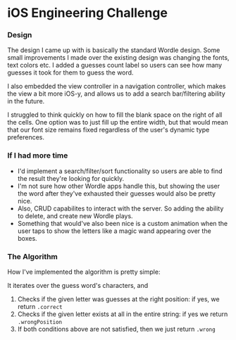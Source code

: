 # iOS Engineering Challenge

### Design


The design I came up with is basically the standard Wordle design. Some small improvements I made over the existing design was changing the fonts, text colors etc. I added a guesses count label so users can see how many guesses it took for them to guess the word.

I also embedded the view controller in a navigation controller, which makes the view a bit more iOS-y, and allows us to add a search bar/filtering ability in the future.

I struggled to think quickly on how to fill the blank space on the right of all the cells. One option was to just fill up the entire width, but that would mean that our font size remains fixed regardless of the user's dynamic type preferences.

### If I had more time
- I'd implement a search/filter/sort functionality so users are able to find the result they're looking for quickly.
- I'm not sure how other Wordle apps handle this, but showing the user the word after they've exhausted their guesses would also be pretty nice.
- Also, CRUD capabilites to interact with the server. So adding the ability to delete, and create new Wordle plays.
- Something that would've also been nice is a custom animation when the user taps to show the letters like a magic wand appearing over the boxes.

### The Algorithm

How I've implemented the algorithm is pretty simple:

It iterates over the guess word's characters, and

1. Checks if the given letter was guesses at the right position: if yes, we return `.correct`
2. Checks if the given letter exists at all in the entire string: if yes we return `.wrongPosition`
3. If both conditions above are not satisfied, then we just return `.wrong`
